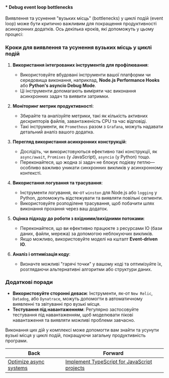#### * Debug event loop bottlenecks

Виявлення та усунення "вузьких місць" (bottlenecks) у циклі подій (event loop) може бути критично важливим для покращення продуктивності асинхронних додатків. Ось декілька кроків, які допоможуть у цьому процесі:

### Кроки для виявлення та усунення вузьких місць у циклі подій

1. **Використання інтегрованих інструментів для профілювання**:
   - Використовуйте вбудовані інструменти вашої платформи чи середовища виконання, наприклад, **Node.js Performance Hooks** або **Python's asyncio Debug Mode**.
   - Ці інструменти допомагають виміряти час виконання асинхронних задач та виявити затримки.

2. **Моніторинг метрик продуктивності**:
   - Збирайте та аналізуйте метрики, такі як кількість активних дескрипторів файлів, завантаженість CPU та час відповіді.
   - Такі інструменти, як `Prometheus` разом з `Grafana`, можуть надавати детальний аналіз вашого додатка.

3. **Перегляд використання асинхронних конструкцій**:
   - Дослідіть, чи використовуються ефективно такі конструкції, як `async/await`, `Promises` (у JavaScript), `asyncio` (у Python) тощо.
   - Переконайтеся, що жодна зі задач не блокує подієву петлю—особливо важливо уникати синхронних викликів у асинхронному контексті.

4. **Використання логування та трасування**:
   - Інструменти логування, як-от `winston` для Node.js або `logging` у Python, допоможуть відстежувати та виявляти повільні сегменти.
   - Використовуйте розподілене трасування, щоб побачити шлях виконання прохання через ваш додаток.

5. **Оцінка підходу до роботи з вхідними/вихідними потоками**:
   - Переконайтеся, що ви ефективно працюєте з ресурсами IO (бази даних, файли, мережа) за допомогою неблокуючих викликів.
   - Якщо можливо, використовуйте моделі на кшталт **Event-driven IO**.

6. **Аналіз і оптимізація коду**:
   - Визначте можливі "гарячі точки" у вашому коді та оптимізуйте їх, розглядаючи альтернативні алгоритми або структури даних.

### Додаткові поради

- **Використовуйте сторонні деваси**: Інструменти, як-от `New Relic`, `Datadog`, або `Dynatrace`, можуть допомогти в автоматичному виявленні та звітуванні про вузькі місця.
- **Тестування під навантаженням**: Регулярно застосовуйте тестування під навантаженням, щоб моделювати пікові навантаження та виявляти можливі проблеми завчасно.

Виконання цих дій у комплексі може допомогти вам знайти та усунути вузькі місця у циклі подій, покращуючи загальну продуктивність програми.

| Back | Forward |
|---|---|
| [Optimize async systems](/ua/senior/javascript/optimizing-asynchronous-systems.md)  | [Implement TypeScript for JavaScript projects](/ua/senior/javascript/implement-typescript-in-js-projects.md) |